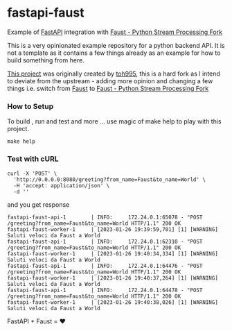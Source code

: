 # fastapi-faust

Example of [FastAPI](https://fastapi.tiangolo.com/) integration with [Faust - Python Stream Processing Fork](https://github.com/faust-streaming/faust)

This is a very opinionated example repository for a python backend API.
It is not a template as it contains a few things already as an example for how to build something from here.

[This project](https://github.com/toh995/fastapi-faust-example) was originally created by [toh995](https://github.com/toh995/), this is a hard fork as I intend to deviate from the upstream - 
adding more opinion and changing a few things i.e. switch from  [Faust](https://github.com/robinhood/faust) to [Faust - Python Stream Processing Fork](https://github.com/faust-streaming/faust)


### How to Setup
To build , run and test and more ... use magic of make help to play with this project.
```shell
make help
```


### Test with cURL
```shell
curl -X 'POST' \
  'http://0.0.0.0:8080/greeting?from_name=Faust&to_name=World' \
  -H 'accept: application/json' \
  -d ''
```
and you get response
```shell
fastapi-faust-api-1        | INFO:     172.24.0.1:65078 - "POST /greeting?from_name=Faust&to_name=World HTTP/1.1" 200 OK
fastapi-faust-worker-1     | [2023-01-26 19:39:59,701] [1] [WARNING] Saluti veloci da Faust a World 
fastapi-faust-api-1        | INFO:     172.24.0.1:62310 - "POST /greeting?from_name=Faust&to_name=World HTTP/1.1" 200 OK
fastapi-faust-worker-1     | [2023-01-26 19:40:34,334] [1] [WARNING] Saluti veloci da Faust a World 
fastapi-faust-api-1        | INFO:     172.24.0.1:64476 - "POST /greeting?from_name=Faust&to_name=World HTTP/1.1" 200 OK
fastapi-faust-worker-1     | [2023-01-26 19:40:37,264] [1] [WARNING] Saluti veloci da Faust a World 
fastapi-faust-api-1        | INFO:     172.24.0.1:64478 - "POST /greeting?from_name=Faust&to_name=World HTTP/1.1" 200 OK
fastapi-faust-worker-1     | [2023-01-26 19:40:38,026] [1] [WARNING] Saluti veloci da Faust a World 

```

FastAPI + Faust = :heart:
